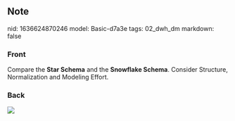 ## Note
nid: 1636624870246
model: Basic-d7a3e
tags: 02_dwh_dm
markdown: false

### Front
Compare the <b>Star Schema</b> and the <b>Snowflake Schema</b>. Consider Structure, Normalization and Modeling Effort.

### Back
<img src="paste-2ac5b2c18901c053660225bf7494c6baf2d09512.jpg">
